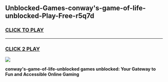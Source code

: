 
## Unblocked-Games-conway's-game-of-life-unblocked-Play-Free-r5q7d
<h3>
<a href="https://premium76.site?title=conway's-game-of-life-unblocked&ref=20A">CLICK TO PLAY</a></h3>
<hr>

<h3>
<a href="https://premium76.site?title=conway's-game-of-life-unblocked&ref=20A">CLICK 2 PLAY</a>
  
</h3>

<a href="https://premium76.site?title=conway's-game-of-life-unblocked&ref=20A"><img src="https://clearcache.store/games.png"></a>


**conway's-game-of-life-unblocked games unblocked: Your Gateway to Fun and Accessible Online Gaming**
